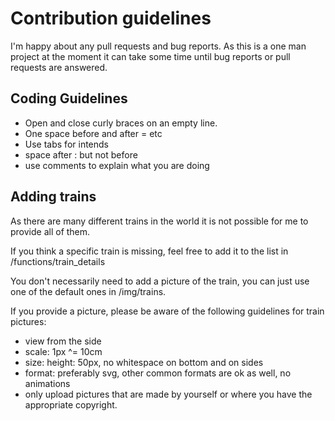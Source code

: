 # Contribution guidelines

I'm happy about any pull requests and bug reports. As this is a one man project at the moment it can take some time until bug reports or pull requests are answered.


## Coding Guidelines

* Open and close curly braces on an empty line.
* One space before and after = etc
* Use tabs for intends
* space after : but not before
* use comments to explain what you are doing

## Adding trains

As there are many different trains in the world it is not possible for me to provide all of them.

If you think a specific train is missing, feel free to add it to the list in /functions/train_details

You don't necessarily need to add a picture of the train, you can just use one of the default ones in /img/trains.

If you provide a picture, please be aware of the following guidelines for train pictures:

* view from the side
* scale: 1px ^= 10cm
* size: height: 50px, no whitespace on bottom and on sides
* format: preferably svg, other common formats are ok as well, no animations
* only upload pictures that are made by yourself or where you have the appropriate copyright.